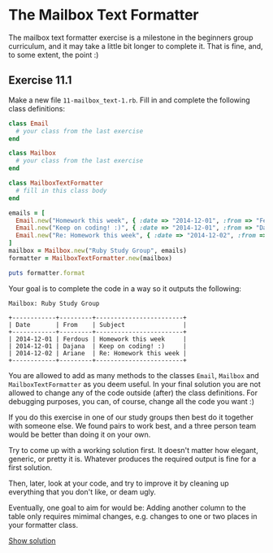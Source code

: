 # The Mailbox Text Formatter

The mailbox text formatter exercise is a milestone in the beginners group
curriculum, and it may take a little bit longer to complete it. That is fine,
and, to some extent, the point :)

## Exercise 11.1

Make a new file `11-mailbox_text-1.rb`. Fill in and complete the following
class definitions:

```ruby
class Email
  # your class from the last exercise
end

class Mailbox
  # your class from the last exercise
end

class MailboxTextFormatter
  # fill in this class body
end

emails = [
  Email.new("Homework this week", { :date => "2014-12-01", :from => "Ferdous" }),
  Email.new("Keep on coding! :)", { :date => "2014-12-01", :from => "Dajana" }),
  Email.new("Re: Homework this week", { :date => "2014-12-02", :from => "Ariane" })
]
mailbox = Mailbox.new("Ruby Study Group", emails)
formatter = MailboxTextFormatter.new(mailbox)

puts formatter.format
```

Your goal is to complete the code in a way so it outputs the following:

```
Mailbox: Ruby Study Group

+------------+---------+------------------------+
| Date       | From    | Subject                |
+------------+---------+------------------------+
| 2014-12-01 | Ferdous | Homework this week     |
| 2014-12-01 | Dajana  | Keep on coding! :)     |
| 2014-12-02 | Ariane  | Re: Homework this week |
+------------+---------+------------------------+
```

You are allowed to add as many methods to the classes `Email`, `Mailbox` and
`MailboxTextFormatter` as you deem useful. In your final solution you are not
allowed to change any of the code outside (after) the class definitions. For
debugging purposes, you can, of course, change all the code you want :)

If you do this exercise in one of our study groups then best do it together
with someone else. We found pairs to work best, and a three person team would
be better than doing it on your own.

Try to come up with a working solution first. It doesn't matter how elegant,
generic, or pretty it is. Whatever produces the required output is fine for a
first solution.

Then, later, look at your code, and try to improve it by cleaning up everything
that you don't like, or deam ugly.

Eventually, one goal to aim for would be: Adding another column to the table
only requires mimimal changes, e.g. changes to one or two places in your
formatter class.

<a href="/solutions/11-mailbox_text-1.rb" class="solution">Show solution</a>
